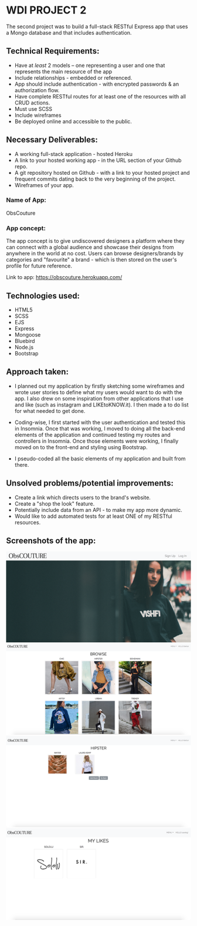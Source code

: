 # WDI PROJECT 2

The second project was to build a full-stack RESTful Express app that uses a Mongo database and that includes authentication.

## Technical Requirements:

* Have at _least_ 2 models – one representing a user and one that represents the main resource of the app
* Include relationships - embedded or referenced.
* App should include authentication - with encrypted passwords & an authorization flow.
* Have complete RESTful routes for at least one of the resources with all CRUD actions.
* Must use SCSS
* Include wireframes
* Be deployed online and accessible to the public.

## Necessary Deliverables:

* A working full-stack application - hosted Heroku
* A link to your hosted working app - in the URL section of your Github repo.
* A git repository hosted on Github - with a link to your hosted project and frequent commits dating back to the very beginning of the project.
* Wireframes of your app.

### Name of App:

ObsCouture

### App concept:

The app concept is to give undiscovered designers a platform where they can connect with a global audience and showcase their designs from anywhere in the world at no cost.
Users can browse designers/brands by categories and "favourite" a brand - which is then stored on the user's profile for future reference.

Link to app: https://obscouture.herokuapp.com/


## Technologies used:

* HTML5
* SCSS
* EJS
* Express
* Mongoose
* Bluebird
* Node.js
* Bootstrap

## Approach taken:

* I planned out my application by firstly sketching some wireframes and wrote user stories to define what my users would want to do with the app. I also drew on some inspiration from other applications that I use and like (such as instagram and LIKEtoKNOW.it). I then made a to do list for what needed to get done.

* Coding-wise, I first started with the user authentication and tested this in Insomnia. Once that was working, I moved to doing all the back-end elements of the application and continued testing my routes and controllers in Insomnia. Once those elements were working, I finally moved on to the front-end and styling using Bootstrap.

* I pseudo-coded all the basic elements of my application and built from there.![]()

## Unsolved problems/potential improvements:
* Create a link which directs users to the brand's website.
* Create a "shop the look" feature.
* Potentially include data from an API - to make my app more dynamic.
* Would like to add automated tests for at least ONE of my RESTful resources.

## Screenshots of the app:
![](/src/images/LandingPage.png)
![](/src/images/HomePage.png)
![](/src/images/BrandPage.png)
![](/src/images/ProfilePage.png)
